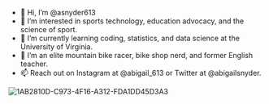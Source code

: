 - 👋 Hi, I’m @asnyder613
- 👀 I’m interested in sports technology, education advocacy, and the science of sport. 
- 🌱 I’m currently learning coding, statistics, and data science at the University of Virginia.
- 💞️ I’m an elite mountain bike racer, bike shop nerd, and former English teacher.
- 📫 Reach out on Instagram at @abigail_613 or Twitter at @abigailsnyder.

![1AB2810D-C973-4F16-A312-FDA1DD45D3A3](https://user-images.githubusercontent.com/110747121/183305069-de12949c-2df5-4ce2-936e-68c678ad1239.JPEG)
